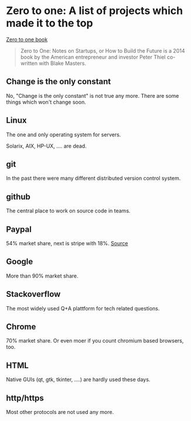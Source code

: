 # Zero to one: A list of projects which made it to the top 

[Zero to one book](https://en.wikipedia.org/wiki/Zero_to_One)

> Zero to One: Notes on Startups, or How to Build the Future is a 2014 book by the American entrepreneur and investor Peter Thiel co-written with Blake Masters. 

## Change is the only constant

No, "Change is the only constant" is not true any more. There are some things which won't change soon.

## Linux

The one and only operating system for servers.

Solarix, AIX, HP-UX, .... are dead.

## git

In the past there were many different distributed version control system.

## github

The central place to work on source code in teams.

## Paypal

54% market share, next is stripe with 18%. [Source](https://martech.zone/paypal-statistics-online-payments/)

## Google

More than 90% market share.

## Stackoverflow

The most widely used Q+A plattform for tech related questions.

## Chrome

70% market share. Or even moer if you count chromium based browsers, too.

## HTML

Native GUIs (qt, gtk, tkinter, ....) are hardly used these days.

## http/https

Most other protocols are not used any more.





